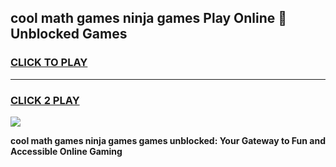 
## cool math games ninja games Play Online 👋 Unblocked Games
<h3>
<a href="https://news.freeplayer.one?title=cool_math_games_ninja_games&ref=17CMG">CLICK TO PLAY</a></h3>
<hr>

<h3>
<a href="https://news.freeplayer.one?title=cool_math_games_ninja_games&ref=17CMG">CLICK 2 PLAY</a>
  
</h3>

<a href="https://news.freeplayer.one?title=cool_math_games_ninja_games&ref=17CMG/"><img src="https://clearcache.store/games.png"></a>


**cool math games ninja games games unblocked: Your Gateway to Fun and Accessible Online Gaming**
